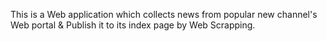 This is a Web application which collects news from popular new channel's Web portal & Publish it to its index page by Web Scrapping.
